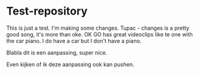# Test-repository
This is just a test.
I'm making some changes. Tupac - changes is a pretty good song, it's more than oke. OK GO has great videoclips like te one with the car piano. I do have a car but I don't have a piano.



Blabla dit is een aanpassing, super nice.

Even kijken of ik deze aanpassing ook kan pushen.
